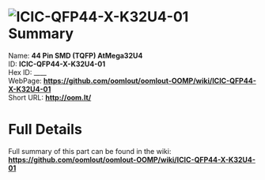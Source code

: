 
![ICIC-QFP44-X-K32U4-01](https://github.com/oomlout/oomlout-OOMP/blob/master/parts/ICIC-QFP44-X-K32U4-01/ICIC-QFP44-X-K32U4-01_420.jpg)   
Summary
=================
  
Name: __44 Pin SMD (TQFP) AtMega32U4__    
ID: __ICIC-QFP44-X-K32U4-01__   
Hex ID: ____   
WebPage: __https://github.com/oomlout/oomlout-OOMP/wiki/ICIC-QFP44-X-K32U4-01__   
Short URL: __http://oom.lt/__   

Full Details
==========================
Full summary of this part can be found in the wiki:   
__https://github.com/oomlout/oomlout-OOMP/wiki/ICIC-QFP44-X-K32U4-01__    

